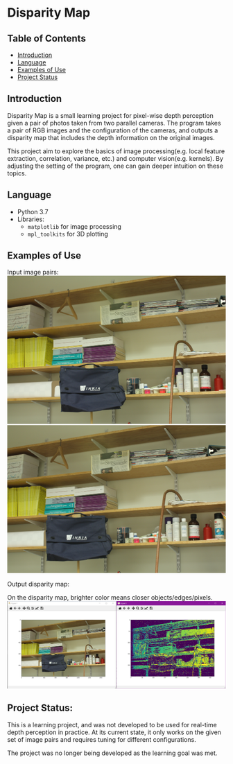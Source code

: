 # Disparity Map
## Table of Contents
* [Introduction](#introduction)
* [Language](#language)
* [Examples of Use](#examples-of-use)
* [Project Status](#project-status)
## Introduction
Disparity Map is a small learning project for pixel-wise depth perception given a pair of photos taken from two parallel cameras. The program takes a pair of RGB images and the configuration of the cameras, and outputs a disparity map that includes the depth information on the original images.

This project aim to explore the basics of image processing(e.g. local feature extraction, correlation, variance, etc.) and computer vision(e.g. kernels). By adjusting the setting of the program, one can gain deeper intuition on these topics.
## Language
* Python 3.7
* Libraries:
   * `matplotlib` for image processing
   * `mpl_toolkits` for 3D plotting
## Examples of Use
Input image pairs:
![Left Image](image_pairs/8_im0.png)
![Right Image](image_pairs/8_im1.png)

Output disparity map:

On the disparity map, brighter color means closer objects/edges/pixels.
![Disparity Map](test_outputs/H.PNG)
## Project Status:
This is a learning project, and was not developed to be used for real-time depth perception in practice. At its current state, it only works on the given set of image pairs and requires tuning for different configurations.

The project was no longer being developed as the learning goal was met.
